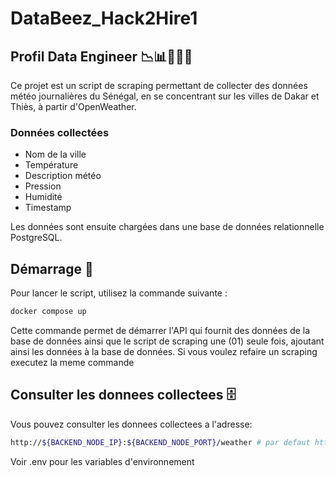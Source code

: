 # DataBeez_Hack2Hire1

## Profil Data Engineer 📉📊👨🏾‍💻

Ce projet est un script de scraping permettant de collecter des données météo journalières du Sénégal, en se concentrant sur les villes de Dakar et Thiès, à partir d'OpenWeather. 

### Données collectées
- Nom de la ville
- Température
- Description météo
- Pression
- Humidité
- Timestamp

Les données sont ensuite chargées dans une base de données relationnelle PostgreSQL.

## Démarrage 🚀

Pour lancer le script, utilisez la commande suivante :

```bash
docker compose up
```


Cette commande permet de démarrer l'API qui fournit des données de la base de données ainsi que le script de scraping une (01) seule fois, ajoutant ainsi les données à la base de données.
Si vous voulez refaire un scraping executez la meme commande

## Consulter les donnees collectees 🗄️

Vous pouvez consulter les donnees collectees a l'adresse:

```bash
http://${BACKEND_NODE_IP}:${BACKEND_NODE_PORT}/weather # par defaut http://172.18.0.3:3000/weather
```

Voir .env pour les variables d'environnement